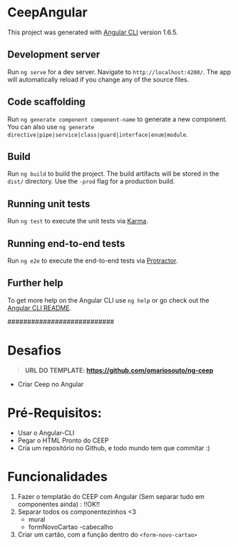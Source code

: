 # CeepAngular

This project was generated with [Angular CLI](https://github.com/angular/angular-cli) version 1.6.5.

## Development server

Run `ng serve` for a dev server. Navigate to `http://localhost:4200/`. The app will automatically reload if you change any of the source files.

## Code scaffolding

Run `ng generate component component-name` to generate a new component. You can also use `ng generate directive|pipe|service|class|guard|interface|enum|module`.

## Build

Run `ng build` to build the project. The build artifacts will be stored in the `dist/` directory. Use the `-prod` flag for a production build.

## Running unit tests

Run `ng test` to execute the unit tests via [Karma](https://karma-runner.github.io).

## Running end-to-end tests

Run `ng e2e` to execute the end-to-end tests via [Protractor](http://www.protractortest.org/).

## Further help

To get more help on the Angular CLI use `ng help` or go check out the [Angular CLI README](https://github.com/angular/angular-cli/blob/master/README.md).


###########################

# Desafios
> **URL DO TEMPLATE: https://github.com/omariosouto/ng-ceep**
- Criar Ceep no Angular

# Pré-Requisitos:
- Usar o Angular-CLI
- Pegar o HTML Pronto do CEEP
- Cria um repositório no Github, e todo mundo tem que commitar :)

# Funcionalidades
1) Fazer o templatão do CEEP com Angular (Sem separar tudo em componentes ainda) : !!OK!!
2) Separar todos os componentezinhos <3
    - mural
    - formNovoCartao
    -cabecalho
3) Criar um cartão, com a função dentro do `<form-novo-cartao>`